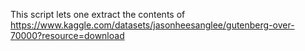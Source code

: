 This script lets one extract the contents of https://www.kaggle.com/datasets/jasonheesanglee/gutenberg-over-70000?resource=download
